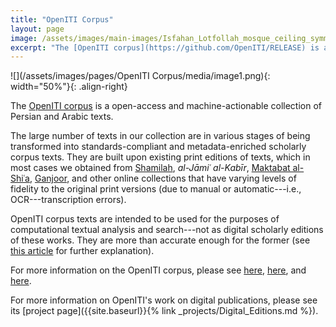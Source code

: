 ```yaml
---
title: "OpenITI Corpus"
layout: page
image: /assets/images/main-images/Isfahan_Lotfollah_mosque_ceiling_symmetric_narrow_border.png
excerpt: "The [OpenITI corpus](https://github.com/OpenITI/RELEASE) is a open-access and machine-actionable collection of Persian and Arabic texts."
---
```


![](/assets/images/pages/OpenITI Corpus/media/image1.png){: width="50%"}{: .align-right}

The [OpenITI corpus](https://github.com/OpenITI/RELEASE) is a open-access and machine-actionable collection of Persian and Arabic texts.

The large number of texts in our collection are in various stages of being transformed into standards-compliant and metadata-enriched scholarly corpus texts. They are built upon existing print editions of texts, which in most cases we obtained from [Shamilah](https://shamela.ws/), *al-Jāmiʿ al-Kabīr*, [Maktabat al-Shiʿa](http://shiaonlinelibrary.com/), [Ganjoor](https://ganjoor.net/), and other online collections that have varying levels of fidelity to the original print versions (due to manual or automatic---i.e., OCR---transcription errors).

OpenITI corpus texts are intended to be used for the purposes of computational textual analysis and search---not as digital scholarly editions of these works. They are more than accurate enough for the former (see [this article](https://doi.org/10.1093/llc/fqt039) for further explanation).

For more information on the OpenITI corpus, please see [here](https://kitab-project.org/docs/openITI), [here](https://dev.clariah.nl/files/dh2019/boa/0838.html), and [here](https://kitab-project.org/corpus/).

For more information on OpenITI's work on digital publications, please see its [project page]({{site.baseurl}}{% link _projects/Digital_Editions.md %}).
